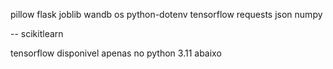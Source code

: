 pillow
flask
joblib
wandb
os
python-dotenv
tensorflow
requests
json
numpy

--
scikitlearn

tensorflow disponivel apenas no python 3.11 abaixo
